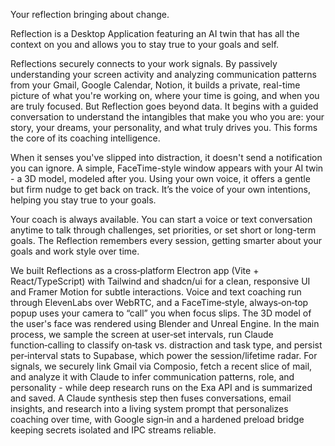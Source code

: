 Your reflection bringing about change. 

Reflection is a Desktop Application featuring an AI twin that has all the context on you and allows you to stay true to your goals and self. 


Reflections securely connects to your work signals. By passively understanding your screen activity and analyzing communication patterns from your Gmail, Google Calendar, Notion, it builds a private, real-time picture of what you're working on, where your time is going, and when you are truly focused. But Reflection goes beyond data. It begins with a guided conversation to understand the intangibles that make you who you are: your story, your dreams, your personality, and what truly drives you. This forms the core of its coaching intelligence.


When it senses you've slipped into distraction, it doesn't send a notification you can ignore. A simple, FaceTime-style window appears with your AI twin - a 3D model, modeled after you. Using your own voice, it offers a gentle but firm nudge to get back on track. It’s the voice of your own intentions, helping you stay true to your goals.


Your coach is always available. You can start a voice or text conversation anytime to talk through challenges, set priorities, or set short or long-term goals. The Reflection remembers every session, getting smarter about your goals and work style over time. 


We built Reflections as a cross‑platform Electron app (Vite + React/TypeScript) with Tailwind and shadcn/ui for a clean, responsive UI and Framer Motion for subtle interactions. Voice and text coaching run through ElevenLabs over WebRTC, and a FaceTime‑style, always‑on‑top popup uses your camera to “call” you when focus slips. The 3D model of the user's face was rendered using Blender and Unreal Engine. In the main process, we sample the screen at user‑set intervals, run Claude function‑calling to classify on‑task vs. distraction and task type, and persist per‑interval stats to Supabase, which power the session/lifetime radar. For signals, we securely link Gmail via Composio, fetch a recent slice of mail, and analyze it with Claude to infer communication patterns, role, and personality - while deep research runs on the Exa API and is summarized and saved. A Claude synthesis step then fuses conversations, email insights, and research into a living system prompt that personalizes coaching over time, with Google sign‑in and a hardened preload bridge keeping secrets isolated and IPC streams reliable.
